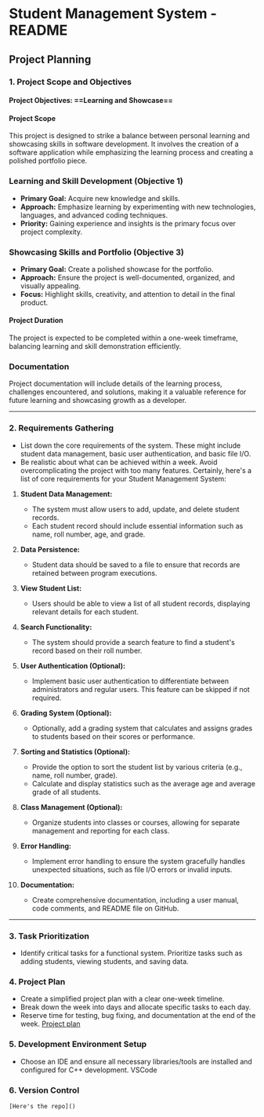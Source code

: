 # Student Management System - README
  
## Project Planning
### 1. Project Scope and Objectives

#### Project Objectives: ==Learning and Showcase==

#### Project Scope

This project is designed to strike a balance between personal learning and showcasing skills in software development. It involves the creation of a software application while emphasizing the learning process and creating a polished portfolio piece.


### Learning and Skill Development (Objective 1)

- **Primary Goal:** Acquire new knowledge and skills.
- **Approach:** Emphasize learning by experimenting with new technologies, languages, and advanced coding techniques.
- **Priority:** Gaining experience and insights is the primary focus over project complexity.

### Showcasing Skills and Portfolio (Objective 3)

- **Primary Goal:** Create a polished showcase for the portfolio.
- **Approach:** Ensure the project is well-documented, organized, and visually appealing.
- **Focus:** Highlight skills, creativity, and attention to detail in the final product.

#### Project Duration

The project is expected to be completed within a one-week timeframe, balancing learning and skill demonstration efficiently.

### Documentation

Project documentation will include details of the learning process, challenges encountered, and solutions, making it a valuable reference for future learning and showcasing growth as a developer.

---


### 2. Requirements Gathering
- List down the core requirements of the system. These might include student data management, basic user authentication, and basic file I/O.
- Be realistic about what can be achieved within a week. Avoid overcomplicating the project with too many features.
    Certainly, here's a list of core requirements for your Student Management System:

1. **Student Data Management:**
   - The system must allow users to add, update, and delete student records.
   - Each student record should include essential information such as name, roll number, age, and grade.

2. **Data Persistence:**
   - Student data should be saved to a file to ensure that records are retained between program executions.

3. **View Student List:**
   - Users should be able to view a list of all student records, displaying relevant details for each student.

4. **Search Functionality:**
   - The system should provide a search feature to find a student's record based on their roll number.

5. **User Authentication (Optional):**
   - Implement basic user authentication to differentiate between administrators and regular users. This feature can be skipped if not required.

6. **Grading System (Optional):**
   - Optionally, add a grading system that calculates and assigns grades to students based on their scores or performance.

7. **Sorting and Statistics (Optional):**
   - Provide the option to sort the student list by various criteria (e.g., name, roll number, grade).
   - Calculate and display statistics such as the average age and average grade of all students.

8. **Class Management (Optional):**
   - Organize students into classes or courses, allowing for separate management and reporting for each class.

9. **Error Handling:**
   - Implement error handling to ensure the system gracefully handles unexpected situations, such as file I/O errors or invalid inputs.

10. **Documentation:**
    - Create comprehensive documentation, including a user manual, code comments, and README file on GitHub.

---

### 3. Task Prioritization
- Identify critical tasks for a functional system. Prioritize tasks such as adding students, viewing students, and saving data.

### 4. Project Plan
- Create a simplified project plan with a clear one-week timeline.
- Break down the week into days and allocate specific tasks to each day.
- Reserve time for testing, bug fixing, and documentation at the end of the week.
    [Project plan](Project_plan.md)

### 5. Development Environment Setup
- Choose an IDE and ensure all necessary libraries/tools are installed and configured for C++ development.
    VSCode
### 6. Version Control
    [Here's the repo]()


